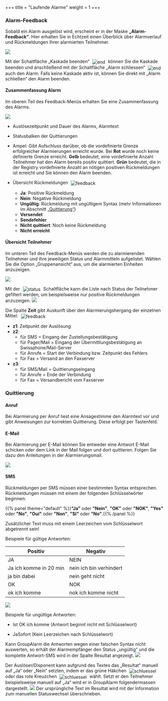+++
title = "Laufende Alarme"
weight = 1
+++



### Alarm-Feedback 


Sobald ein Alarm ausgelöst wird, erscheint er in der Maske **„Alarm-Feedback“**. Hier erhalten Sie in Echtzeit 
einen Überblick über Alarmverlauf und Rückmeldungen Ihrer alarmierten Teilnehmer. 

![](/img/status_alarm_status_laufende_alarme.png?width=1200px&classes=shadow)

Mit der Schaltfläche „Kaskade beenden“ <img src="/img/status_alarm_status_laufende_alarme_kaskade_beenden.png" alt="end" style='vertical-align:middle;display:inline;margin:0px 5px; '>
können Sie die Kaskade beenden und anschließend mit der Schaltfläche „Alarm schliessen“ <img src="/img/status_alarm_status_laufende_alarme_alarm_schliessen.png" alt="end" style='vertical-align:middle;display:inline;margin:0px 5px; '>
auch den Alarm. Falls keine Kaskade aktiv ist, können Sie direkt mit „Alarm schließen“ den Alarm beenden.



#### Zusammenfassung Alarm

Im oberen Teil des Feedback-Menüs erhalten Sie eine Zusammenfassung des Alarms.

![](/img/status_alarm_status_laufende_alarme_zusammenfassung.png?classes=shadow)

 - Auslösezeitpunkt und Dauer des Alarms, Alarmtext
 - Statusbalken der Quittierungen
 - Ampel: Gibt Aufschluss darüber, ob die vordefinierte Grenze erfolgreicher Alarmierungen erreicht wurde. Bei **Rot** wurde noch keine definierte Grenze erreicht. **Gelb** bedeutet, eine vordefinierte Anzahl Teilnehmer hat
 den Alarm bereits positiv quittiert. **Grün** bedeutet, die in der Registry vordefinierte Anzahl an nötigen positiven Rückmeldungen ist erreicht und Sie können den Alarm beenden. 
 - Übersicht Rückmeldungen <img src="/img/status_alarm_status_laufende_alarme_zusammenfassung_rueckmeldungen.png" alt="feedback" style='vertical-align:middle;display:inline;margin:0px 5px; '>
 
 	- **Ja**: Positive Rückmeldung
	- **Nein**: Negative Rückmeldung
	- **Ungültig**: Rückmeldung mit ungültigem Syntax (mehr Informationen im Abschnitt [„Quittierung“](#quittierung))
	- **Versendet**
	- **Sendefehler**
    - **Nicht quittiert**: Noch keine Rückmeldung
	- **Nicht erreicht**
 
#### Übersicht Teilnehmer

Im unteren Teil des Feedback-Menüs werden die zu alarmierenden Teilnehmer und ihre jeweiligen Status und Alarmmitteln aufgelistet. Wählen Sie die Option „Gruppenansicht“ aus, um die alarmierten Einheiten anzuzeigen.

![](/img/status_alarm_status_laufende_alarme_teilnehmer.png?classes=shadow)

Mit der <img src="/img/statussymbol.png" alt="status" style='vertical-align:middle;display:inline;margin:0px 5px; '> Schaltfläche
kann die Liste nach Status der Teilnehmer gefiltert werden, um beispielsweise nur positive Rückmeldungen anzuzeigen. 
![](/img/status_alarm_status_laufende_alarme_status.png?classes=shadow)

 
 Die Spalte **Zeit** gibt Auskunft über den Alarmierungshergang der einzelnen Mittel: 
 <img src="/img/status_alarm_status_laufende_alarme_zeitstempel.png" alt="feedback" style='vertical-align:middle;display:inline;margin:0px 5px; '>
 
 - **z1**: Zeitpunkt der Auslösung
 - **z2**: 
	- für SMS = Eingang der Zustellungsbestätigung
	- für Pager/Mail = Eingang der Übermittlungsbestätigung an Swissphone/Mail-Server
	- für Anrufe = Start der Verbindung bzw. Zeitpunkt des Fehlers
	- für Fax = Versand an den Faxserver
 - **z3**: 
	- für SMS/Mail = Quittierungseingang
	- für Anrufe = Ende der Verbindung
	- für Fax = Versandbericht vom Faxserver
 





### Quittierung

#### Anruf

Bei Alarmierung per Anruf liest eine Ansagestimme den Alarmtext vor und gibt Anweisungen zur korrekten Quittierung. Diese 
erfolgt per Tastenfeld.

#### E-Mail

Bei Alarmierung per E-Mail können Sie entweder eine Antwort E-Mail schicken oder dem Link in der Mail folgen und dort quittieren. 
Folgen Sie dazu den Anleitungen in der Alarmierungsmail.

![](/img/status_alarm_status_laufende_alarme_quittung_email2.png?classes=shadow)

#### SMS

Rückmeldungen per SMS müssen einer bestimmten Syntax entsprechen. Rückmeldungen müssen mit einem der folgenden
Schlüsselwörter beginnen:

{{% panel theme="default" %}}**"Ja"** oder **"Nein"**, **"OK"** oder **"NOK"**, **"Yes"** oder **"No"**, **"Oui"** oder **"Non"**,  **"Si"** oder **"No"**.{{% /panel %}}

Zusätzlicher Text muss mit einem Leerzeichen vom Schlüsselwort abgetrennt sein!  

 
Beispiele für gültige Antworten:  
 
| Positiv                | Negativ                 |
|------------------------|-------------------------|
| JA                     | NEIN                    |
| Ja ich komme in 20 min | nein ich bin verhindert |
| ja bin dabei           | nein geht nicht         |
| OK                     | NOK                     |
| ok ich komme           | nok ich komme nicht     |


![](/img/status_alarm_status_laufende_alarme_quittung_sms.png?classes=shadow)

Beispiele für ungültige Antworten:

-  Ist OK ich komme (Antwort beginnt nicht mit Schlüsselwort)

- JaSofort (Kein Leerzeichen nach Schlüsselwort)




Kann GroupAlarm die Antworten wegen einer falschen Syntax nicht
auswerten, so erhält der Alarmempfänger den Status „ungültig“ und
die komplette Antwort-SMS wird in der Spalte Resultat
angezeigt. ![](/img/status_alarm_status_laufende_alarme_quittung_unklar.png?classes=shadow)

Der Auslöser/Disponent kann aufgrund des Textes das „Resultat“ manuell
auf „Ja“ oder „Nein“ setzten, indem er das grüne Häkchen <img src="/img/status_alarm_status_laufende_alarme_quittung_haken.png" alt="schluessel" style='vertical-align:middle;display:inline;margin:0px 5px; '>
oder das rote Kreuzchen <img src="/img/status_alarm_status_laufende_alarme_quittung_kreuz.png" alt="schluessel" style='vertical-align:middle;display:inline;margin:0px 5px; '>
wählt. Setzt er den Teilnehmer beispielsweise manuell auf „Ja“ wird er
in GroupAlarm folgendermassen
dargestellt. ![](/img/status_alarm_status_laufende_alarme_quittung_unklar2.png?classes=shadow)
Der ursprüngliche Text im Resultat wird mit der Information zum
manuellen Statuswechsel überschrieben.




